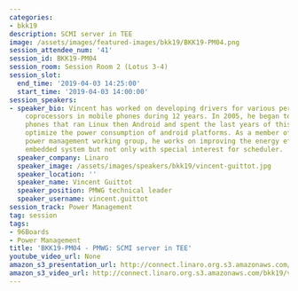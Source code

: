 ```yaml
---
categories:
- bkk19
description: SCMI server in TEE
image: /assets/images/featured-images/bkk19/BKK19-PM04.png
session_attendee_num: '41'
session_id: BKK19-PM04
session_room: Session Room 2 (Lotus 3-4)
session_slot:
  end_time: '2019-04-03 14:25:00'
  start_time: '2019-04-03 14:00:00'
session_speakers:
- speaker_bio: Vincent has worked on developing drivers for various peripherals and
    coprocessors in mobile phones during 12 years. In 2005, he began to focus on mobile
    phones that ran Linux then Android and spent the last years of this period to
    optimize the power consumption of android platforms. As a member of the Linaro
    power management working group, he works on improving the energy efficiency of
    embedded system but not only with special interest for scheduler.
  speaker_company: Linaro
  speaker_image: /assets/images/speakers/bkk19/vincent-guittot.jpg
  speaker_location: ''
  speaker_name: Vincent Guittot
  speaker_position: PMWG technical leader
  speaker_username: vincent.guittot
session_track: Power Management
tag: session
tags:
- 96Boards
- Power Management
title: 'BKK19-PM04 - PMWG: SCMI server in TEE'
youtube_video_url: None
amazon_s3_presentation_url: http://connect.linaro.org.s3.amazonaws.com/bkk19/presentations/bkk19-pm04.pdf
amazon_s3_video_url: http://connect.linaro.org.s3.amazonaws.com/bkk19/videos/bkk19-pm04.mp4
---
```

